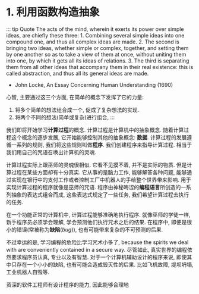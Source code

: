 # 1. 利用函数构造抽象

::: tip Quote
The acts of the mind, wherein it exerts its power over simple ideas, are chiefly these three: 1. Combining several simple ideas into one compound one, and thus all complex ideas are made. 2. The second is bringing two ideas, whether simple or complex, together, and setting them by one another so as to take a view of them at once, without uniting them into one, by which it gets all its ideas of relations. 3. The third is separating them from all other ideas that accompany them in their real existence: this is called abstraction, and thus all its general ideas are made.

- John Locke, An Essay Concerning Human Understanding (1690)

心智, 主要通过这三个方面, 在简单的概念下发挥了它的力量:
1. 将多个简单的想法组合成一个, 促成了复杂想法的实现.
2. 将两个不同的想法(简单或复杂)进行组合, 
:::

我们即将开始学习**计算过程**的概念. 计算过程是计算机中的抽象概念. 随着计算过程这个概念的逐步发展, 它开始能够控制其他的抽象概念: **数据**. 计算过程的发展遵循一系列的规则, 我们将这些规则叫做**程序**. 我们创建程序来指导计算过程. 相当于我们用自己的咒语召唤出计算机的灵魂. 

计算过程实际上跟巫师的灵魂很相似. 它看不见摸不着, 并不是实际的物质. 但是计算过程在某些方面却有十分真实. 它从事的是脑力工作, 能够解答各种问题, 能够通过实现在银行中的支付工作或者控制工厂中机器人的手给整个世界带来影响. 用于实现计算过程的程序就像是巫师的咒语. 程序由神秘晦涩的**编程语言**所创造的一系列抽象的表达式组合而成, 这些表达式规定了一些任务, 我们希望计算过程去执行的任务.

在一个功能正常的计算机中, 计算过程能够准确地执行程序. 就像巫师的学徒一样, 新手程序员必须学会理解, 学会预测他们执行咒术之后的结果. 在程序中, 即便是很小的错误(常被称为**缺陷**(_bug_)), 也有可能带来复杂的不可预测的后果.

不过幸运的是, 学习编程的危险比学习咒术小多了, because the spirits we deal with are conveniently contained in a secure way. 尽管如此, 真实世界的编程依然要求程序员认真, 专业以及有智慧. 对于一个计算机辅助设计的程序来说, 即使其中只存在一个小小的缺陷, 也有可能会造成毁灭性的后果. 比如飞机故障, 堤坝坍塌, 工业机器人自毁等.

资深的软件工程师有设计程序的能力, 因此能够合理地